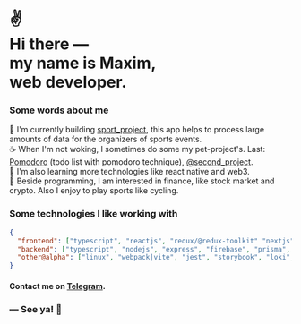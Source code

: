 <h1>
 ✌<br>
  Hi there ― <br> 
  my name is Maxim, <br> 
  web developer.
</h1>

### Some words about me

<p>
    🎯 I'm currently building <a href="https://github.com/chewmountain">sport_project</a>, this app helps to process large amounts of data for the organizers of sports events.
    <br>
    ☕️‍ When I'm not woking, I sometimes do some my pet-project's.
Last: <a href="https://github.com/chewmountain/pomodoro">Pomodoro</a> (todo list with pomodoro technique), <a href="https://github.com/chewmountain">@second_project</a>.
    <br>
    🌱 I'm also learning more technologies like react native and web3.
    <br>
    🍺 Beside programming, I am interested in finance, like stock market and crypto. Also I enjoy to play sports like cycling.
</p>

### Some technologies I like working with

```json
{
  "frontend": ["typescript", "reactjs", "redux/@redux-toolkit" "nextjs", "RTK Query", "React Router", "React Lazy", "react query", "formik + yup|react-hook-form", "i18n", "sass", "css-modules", "styled-components" "tailwindcss", "MUI"],
  "backend": ["typescript", "nodejs", "express", "firebase", "prisma", "mysql", "postgresql"],
  "other@alpha": ["linux", "webpack|vite", "jest", "storybook", "loki", "linters", "babel", "CI/CD", "git"]
}
```

#### Contact me on [Telegram](https://t.me/mironov_ma).

### ― See ya! 👋
